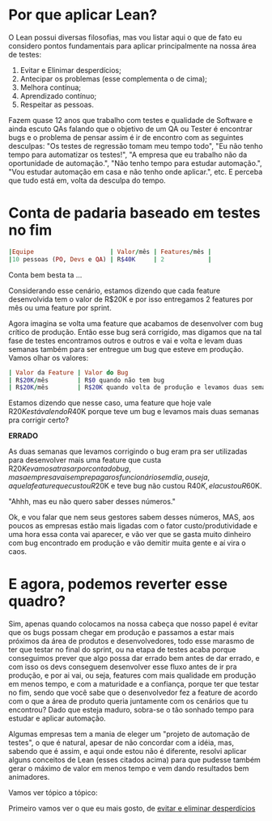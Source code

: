 # Por que aplicar Lean?

O Lean possui diversas filosofias, mas vou listar aqui o que de fato eu considero pontos fundamentais para aplicar principalmente na nossa área de testes:

1. Evitar e Elinimar desperdícios;
2. Antecipar os problemas (esse complementa o de cima);
3. Melhora contínua;
4. Aprendizado contínuo;
5. Respeitar as pessoas.

Fazem quase 12 anos que trabalho com testes e qualidade de Software e ainda escuto QAs falando que o objetivo de um QA ou Tester é encontrar bugs e o problema de pensar assim é ir de encontro com as seguintes desculpas: "Os testes de regressão tomam meu tempo todo", "Eu não tenho tempo para automatizar os testes!", "A empresa que eu trabalho não da oportunidade de automação.", "Não tenho tempo para estudar automação.", "Vou estudar automação em casa e não tenho onde aplicar.", etc. E perceba que tudo está em, volta da desculpa do tempo.

# Conta de padaria baseado em testes no fim

```ruby
|Equipe                     | Valor/mês | Features/mês |
|10 pessoas (PO, Devs e QA) | R$40K     | 2            |
```
Conta bem besta ta ...

Considerando esse cenário, estamos dizendo que cada feature desenvolvida tem o valor de R$20K e por isso entregamos 2 features por mês ou uma feature por sprint.

Agora imagina se volta uma feature que acabamos de desenvolver com bug crítico de produção. Então esse bug será corrigido, mas digamos que na tal fase de testes encontramos outros e outros e vai e volta e levam duas semanas também para ser entregue um bug que esteve em produção. Vamos olhar os valores:

```ruby
| Valor da Feature | Valor do Bug                                                        |
| R$20K/mês        | R$0 quando não tem bug                                              |
| R$20K/mês        | R$20K quando volta de produção e levamos duas semanas para entregar |
```

Estamos dizendo que nesse caso, uma feature que hoje vale R$20K está valendo R$40K porque teve um bug e levamos mais duas semanas pra corrigir certo?

**ERRADO**

As duas semanas que levamos corrigindo o bug eram pra ser utilizadas para desenvolver mais uma feature que custa R$20K e vamos atrasar por conta do bug, mas a empresa vai sempre pagar os funcionários em dia, ou seja, aquela feature que custou R$20K e teve bug não custou R$40K, ela custou R$60K.

"Ahhh, mas eu não quero saber desses números."

Ok, e vou falar que nem seus gestores sabem desses números, MAS, aos poucos as empresas estão mais ligadas com o fator custo/produtividade e uma hora essa conta vai aparecer, e vão ver que se gasta muito dinheiro com bug encontrado em produção e vão demitir muita gente e aí vira o caos.

# E agora, podemos reverter esse quadro?

Sim, apenas quando colocamos na nossa cabeça que nosso papel é evitar que os bugs possam chegar em produção e passamos a estar mais próximos da área de produtos e desenvolvedores, todo esse marasmo de ter que testar no final do sprint, ou na etapa de testes acaba porque conseguimos prever que algo possa dar errado bem antes de dar errado, e com isso os devs conseguem desenvolver esse fluxo antes de ir pra produção, e por ai vai, ou seja, features com mais qualidade em produção em menos tempo, e com a maturidade e a confiança, porque ter que testar no fim, sendo que você sabe que o desenvolvedor fez a feature de acordo com o que a área de produto queria juntamente com os cenários que tu encontrou? Dado que esteja maduro, sobra-se o tão sonhado tempo para estudar e aplicar automação.

Algumas empresas tem a mania de eleger um "projeto de automação de testes", o que é natural, apesar de não concordar com a idéia, mas, sabendo que é assim, e aqui onde estou não é diferente, resolvi aplicar alguns conceitos de Lean (esses citados acima) para que pudesse também gerar o máximo de valor em menos tempo e vem dando resultados bem animadores.

Vamos ver tópico a tópico:

Primeiro vamos ver o que eu mais gosto, de [evitar e eliminar desperdícios](WIP)
